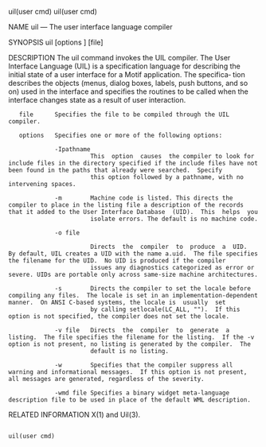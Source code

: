 uil(user cmd)                                                                                                                                                                                   uil(user cmd)



NAME
       uil — The user interface language compiler

SYNOPSIS
       uil [options ]  [file]

DESCRIPTION
       The  uil  command invokes the UIL compiler. The User Interface Language (UIL) is a specification language for describing the initial state of a user interface for a Motif application. The specifica‐
       tion describes the objects (menus, dialog boxes, labels, push buttons, and so on) used in the interface and specifies the routines to be called when the interface changes state as a result  of  user
       interaction.

       file      Specifies the file to be compiled through the UIL compiler.

       options   Specifies one or more of the following options:

                 -Ipathname
                           This  option  causes  the compiler to look for include files in the directory specified if the include files have not been found in the paths that already were searched.  Specify
                           this option followed by a pathname, with no intervening spaces.

                 -m        Machine code is listed. This directs the compiler to place in the listing file a description of the records that it added to the User Interface Database  (UID).  This  helps  you
                           isolate errors. The default is no machine code.

                 -o file

                           Directs  the  compiler  to  produce  a  UID.  By default, UIL creates a UID with the name a.uid.  The file specifies the filename for the UID.  No UID is produced if the compiler
                           issues any diagnostics categorized as error or severe. UIDs are portable only across same-size machine architectures.

                 -s        Directs the compiler to set the locale before compiling any files.  The locale is set in an implementation-dependent manner.  On ANSI C-based systems, the locale is  usually  set
                           by calling setlocale(LC_ALL, "").  If this option is not specified, the compiler does not set the locale.

                 -v file   Directs  the  compiler  to  generate  a listing.  The file specifies the filename for the listing.  If the -v option is not present, no listing is generated by the compiler.  The
                           default is no listing.

                 -w        Specifies that the compiler suppress all warning and informational messages.  If this option is not present, all messages are generated, regardless of the severity.

                 -wmd file Specifies a binary widget meta-language description file to be used in place of the default WML description.

RELATED INFORMATION
       X(1) and Uil(3).



                                                                                                                                                                                                uil(user cmd)
